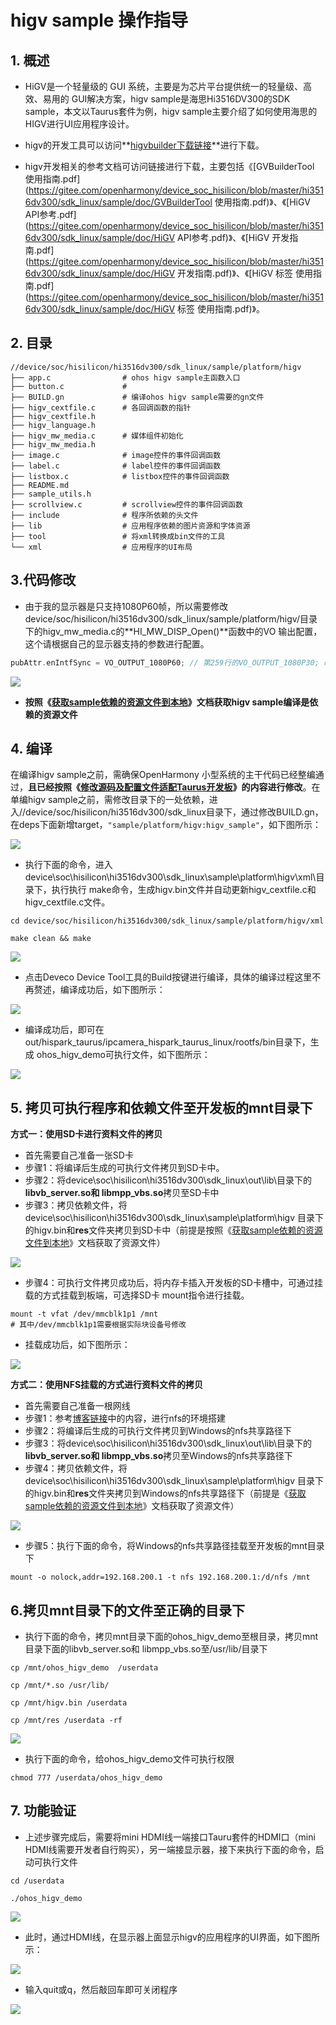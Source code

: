 # higv sample 操作指导

## 1. 概述

* HiGV是一个轻量级的 GUI 系统，主要是为芯片平台提供统一的轻量级、高效、易用的 GUI解决方案，higv  sample是海思Hi3516DV300的SDK sample，本文以Taurus套件为例，higv  sample主要介绍了如何使用海思的HIGV进行UI应用程序设计。

* higv的开发工具可以访问**[higvbuilder下载链接](https://repo.harmonyos.com/#/cn/bundles/@huawei%2Fhigvbuilder)**进行下载。
* higv开发相关的参考文档可访问链接进行下载，主要包括《[GVBuilderTool 使用指南.pdf](https://gitee.com/openharmony/device_soc_hisilicon/blob/master/hi3516dv300/sdk_linux/sample/doc/GVBuilderTool 使用指南.pdf)》、《[HiGV API参考.pdf](https://gitee.com/openharmony/device_soc_hisilicon/blob/master/hi3516dv300/sdk_linux/sample/doc/HiGV API参考.pdf)》、《[HiGV 开发指南.pdf](https://gitee.com/openharmony/device_soc_hisilicon/blob/master/hi3516dv300/sdk_linux/sample/doc/HiGV 开发指南.pdf)》、《[HiGV 标签 使用指南.pdf](https://gitee.com/openharmony/device_soc_hisilicon/blob/master/hi3516dv300/sdk_linux/sample/doc/HiGV 标签 使用指南.pdf)》。

## 2. 目录

```shell
//device/soc/hisilicon/hi3516dv300/sdk_linux/sample/platform/higv
├── app.c                # ohos higv sample主函数入口
├── button.c             #
├── BUILD.gn             # 编译ohos higv sample需要的gn文件
├── higv_cextfile.c      # 各回调函数的指针
├── higv_cextfile.h
├── higv_language.h
├── higv_mw_media.c      # 媒体组件初始化
├── higv_mw_media.h
├── image.c              # image控件的事件回调函数
├── label.c              # label控件的事件回调函数
├── listbox.c            # listbox控件的事件回调函数
├── README.md
├── sample_utils.h
├── scrollview.c         # scrollview控件的事件回调函数
├── include              # 程序所依赖的头文件
├── lib                  # 应用程序依赖的图片资源和字体资源
├── tool                 # 将xml转换成bin文件的工具
└── xml                  # 应用程序的UI布局
```

## 3.代码修改

* 由于我的显示器是只支持1080P60帧，所以需要修改device/soc/hisilicon/hi3516dv300/sdk_linux/sample/platform/higv/目录下的higv_mw_media.c的**HI_MW_DISP_Open()**函数中的VO 输出配置，这个请根据自己的显示器支持的参数进行配置。

```c++
pubAttr.enIntfSync = VO_OUTPUT_1080P60; // 第259行的VO_OUTPUT_1080P30; 改成 VO_OUTPUT_1080P60;
```

![](https://gitee.com/wgm2022/mypic/raw/master/hispark_taurus_nnie_sample/175%E9%80%82%E9%85%8D%E6%98%BE%E7%A4%BA%E5%B1%8F.png)

* **按照《[获取sample依赖的资源文件到本地](../../taurus/doc/6.2.%E8%8E%B7%E5%8F%96sample%E4%BE%9D%E8%B5%96%E7%9A%84%E8%B5%84%E6%BA%90%E6%96%87%E4%BB%B6%E5%88%B0%E6%9C%AC%E5%9C%B0.md)》文档获取higv sample编译是依赖的资源文件**

## 4. 编译

在编译higv sample之前，需确保OpenHarmony 小型系统的主干代码已经整编通过，**且已经按照《[修改源码及配置文件适配Taurus开发板](../../taurus/doc/2.2.1.%E4%BF%AE%E6%94%B9%E6%BA%90%E7%A0%81%E5%8F%8A%E9%85%8D%E7%BD%AE%E6%96%87%E4%BB%B6%E9%80%82%E9%85%8DTaurus%E5%BC%80%E5%8F%91%E6%9D%BF.md)》的内容进行修改**。在单编higv sample之前，需修改目录下的一处依赖，进入//device/soc/hisilicon/hi3516dv300/sdk_linux目录下，通过修改BUILD.gn，在deps下面新增target，``"sample/platform/higv:higv_sample"``，如下图所示：

![](https://gitee.com/wgm2022/mypic/raw/master/hispark_taurus_nnie_sample/174higv%E4%BF%AE%E6%94%B9buildgn.png)

* 执行下面的命令，进入device\soc\hisilicon\hi3516dv300\sdk_linux\sample\platform\higv\xml\目录下，执行执行 make命令，生成higv.bin文件并自动更新higv_cextfile.c和higv_cextfile.c文件。

```
cd device/soc/hisilicon/hi3516dv300/sdk_linux/sample/platform/higv/xml

make clean && make
```

![](https://gitee.com/wgm2022/mypic/raw/master/hispark_taurus_nnie_sample/173higv%20make%20xml%E6%96%87%E4%BB%B6.png)

* 点击Deveco Device Tool工具的Build按键进行编译，具体的编译过程这里不再赘述，编译成功后，如下图所示：

![](https://gitee.com/wgm2022/mypic/raw/master/hispark_taurus_helloworld_sample/0002-build%20success.png)

* 编译成功后，即可在out/hispark_taurus/ipcamera_hispark_taurus_linux/rootfs/bin目录下，生成 ohos_higv_demo可执行文件，如下图所示：

![](https://gitee.com/wgm2022/mypic/raw/master/hispark_taurus_nnie_sample/176%E7%94%9F%E6%88%90hig%20%E5%8F%AF%E6%89%A7%E8%A1%8C%E7%A8%8B%E5%BA%8F.png)

## 5. 拷贝可执行程序和依赖文件至开发板的mnt目录下

**方式一：使用SD卡进行资料文件的拷贝**

* 首先需要自己准备一张SD卡
* 步骤1：将编译后生成的可执行文件拷贝到SD卡中。
* 步骤2：将device\soc\hisilicon\hi3516dv300\sdk_linux\out\lib\目录下的**libvb_server.so和 libmpp_vbs.so**拷贝至SD卡中
* 步骤3：拷贝依赖文件，将device\soc\hisilicon\hi3516dv300\sdk_linux\sample\platform\higv 目录下的higv.bin和**res**文件夹拷贝到SD卡中（前提是按照《[获取sample依赖的资源文件到本地](../../taurus/doc/6.2.%E8%8E%B7%E5%8F%96sample%E4%BE%9D%E8%B5%96%E7%9A%84%E8%B5%84%E6%BA%90%E6%96%87%E4%BB%B6%E5%88%B0%E6%9C%AC%E5%9C%B0.md)》文档获取了资源文件）

![](https://gitee.com/wgm2022/mypic/raw/master/hispark_taurus_nnie_sample/177%E5%A4%8D%E5%88%B6higv%E6%96%87%E4%BB%B6%E8%87%B3U%E7%9B%98.png)

* 步骤4：可执行文件拷贝成功后，将内存卡插入开发板的SD卡槽中，可通过挂载的方式挂载到板端，可选择SD卡 mount指令进行挂载。

```shell
mount -t vfat /dev/mmcblk1p1 /mnt
# 其中/dev/mmcblk1p1需要根据实际块设备号修改
```

* 挂载成功后，如下图所示：

![](https://gitee.com/wgm2022/mypic/raw/master/hispark_taurus_nnie_sample/179%E5%B0%86higv%E6%96%87%E4%BB%B6%E8%BF%9B%E8%A1%8CSD%E5%8D%A1%E7%9A%84%E6%8C%82%E8%BD%BD.png)

**方式二：使用NFS挂载的方式进行资料文件的拷贝**

* 首先需要自己准备一根网线
* 步骤1：参考[博客链接](https://blog.csdn.net/Wu_GuiMing/article/details/115872995?spm=1001.2014.3001.5501)中的内容，进行nfs的环境搭建
* 步骤2：将编译后生成的可执行文件拷贝到Windows的nfs共享路径下
* 步骤3：将device\soc\hisilicon\hi3516dv300\sdk_linux\out\lib\目录下的**libvb_server.so和 libmpp_vbs.so**拷贝至Windows的nfs共享路径下
* 步骤4：拷贝依赖文件，将device\soc\hisilicon\hi3516dv300\sdk_linux\sample\platform\higv 目录下的higv.bin和**res**文件夹拷贝到Windows的nfs共享路径下（前提是《[获取sample依赖的资源文件到本地](../../taurus/doc/6.2.%E8%8E%B7%E5%8F%96sample%E4%BE%9D%E8%B5%96%E7%9A%84%E8%B5%84%E6%BA%90%E6%96%87%E4%BB%B6%E5%88%B0%E6%9C%AC%E5%9C%B0.md)》文档获取了资源文件）

![](https://gitee.com/wgm2022/mypic/raw/master/hispark_taurus_nnie_sample/178%E5%A4%8D%E5%88%B6higv%E6%96%87%E4%BB%B6%E8%87%B3nfs%E8%B7%AF%E5%BE%84.png)

* 步骤5：执行下面的命令，将Windows的nfs共享路径挂载至开发板的mnt目录下

```
mount -o nolock,addr=192.168.200.1 -t nfs 192.168.200.1:/d/nfs /mnt
```

## 6.拷贝mnt目录下的文件至正确的目录下

* 执行下面的命令，拷贝mnt目录下面的ohos_higv_demo至根目录，拷贝mnt目录下面的libvb_server.so和 libmpp_vbs.so至/usr/lib/目录下

```
cp /mnt/ohos_higv_demo  /userdata

cp /mnt/*.so /usr/lib/

cp /mnt/higv.bin /userdata

cp /mnt/res /userdata -rf
```

![](https://gitee.com/wgm2022/mypic/raw/master/hispark_taurus_nnie_sample/180%E6%8B%B7%E8%B4%9Dhigv%E4%BE%9D%E8%B5%96%E6%96%87%E4%BB%B6%E8%87%B3userdate.png)

* 执行下面的命令，给ohos_higv_demo文件可执行权限

```
chmod 777 /userdata/ohos_higv_demo
```

## 7. 功能验证

* 上述步骤完成后，需要将mini HDMI线一端接口Tauru套件的HDMI口（mini HDMI线需要开发者自行购买），另一端接显示器，接下来执行下面的命令，启动可执行文件

```
cd /userdata

./ohos_higv_demo
```

![](https://gitee.com/wgm2022/mypic/raw/master/hispark_taurus_nnie_sample/181%E8%BF%90%E8%A1%8Chigv%E7%A8%8B%E5%BA%8F.png)

* 此时，通过HDMI线，在显示器上面显示higv的应用程序的UI界面，如下图所示：

![](https://gitee.com/wgm2022/mypic/raw/master/hispark_taurus_nnie_sample/182higv%E8%BF%90%E8%A1%8C%E5%90%8E%E7%9A%84%E7%BB%93%E6%9E%9C.png)

* 输入quit或q，然后敲回车即可关闭程序

![](https://gitee.com/wgm2022/mypic/raw/master/hispark_taurus_nnie_sample/182%E8%BE%93%E5%85%A5q%E9%80%80%E5%87%BAhigv%E7%A8%8B%E5%BA%8F.png)
